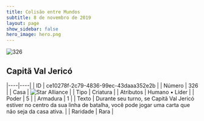 ```yaml
---
title: Colisão entre Mundos
subtitle: 8 de novembro de 2019
layout: page
show_sidebar: false
hero_image: hero.png
---
```


![326](https://cdn.keyforgegame.com/media/card_front/pt/452_326_WFJ3PV7V9624_pt.png)

## Capitã Val Jericó

|----|----|
| ID | ce10278f-2c79-4836-99ec-43daaa352e2b |
| Número | 326 |
| Casa | ![Star Alliance](https://archonarcana.com/images/thumb/7/7d/Star_Alliance.png/22px-Star_Alliance.png "Aliança Estelar") |
| Tipo | Criatura |
| Atributos | Humano • Líder |
| Poder | 5 |
| Armadura | 1 |
| Texto | Durante seu turno, se Capitã Val Jericó estiver no centro da sua linha de batalha, você pode jogar uma carta que não seja da casa ativa. |
| Raridade | Rara |
